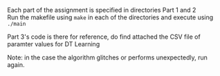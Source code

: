 Each part of the assignment is specified in directories Part 1 and 2  <br />
Run the makefile using `make` in each of the directories and execute using `./main` <br />

Part 3's code is there for reference, do find attached the CSV file of paramter values for DT Learning <br />


Note: in the case the algorithm glitches or performs unexpectedly, run again.

